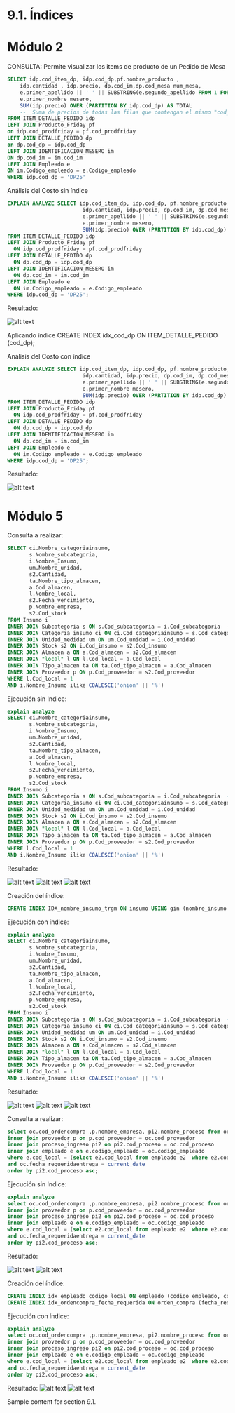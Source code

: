 # 9.1. Índices

# Módulo 2

CONSULTA: Permite visualizar los items de producto de un Pedido de Mesa
```sql
SELECT idp.cod_item_dp, idp.cod_dp,pf.nombre_producto , 
	idp.cantidad , idp.precio, dp.cod_im,dp.cod_mesa num_mesa,
	e.primer_apellido || ' ' || SUBSTRING(e.segundo_apellido FROM 1 FOR 1) || '. ' || 
	e.primer_nombre mesero, 
	SUM(idp.precio) OVER (PARTITION BY idp.cod_dp) AS TOTAL
	--  Suma de precios de todas las filas que contengan el mismo "cod_dp"
FROM ITEM_DETALLE_PEDIDO idp
LEFT JOIN Producto_Friday pf
on idp.cod_prodfriday = pf.cod_prodfriday
LEFT JOIN DETALLE_PEDIDO dp
on dp.cod_dp = idp.cod_dp
LEFT JOIN IDENTIFICACION_MESERO im 
ON dp.cod_im = im.cod_im
LEFT JOIN Empleado e 
ON im.Codigo_empleado = e.Codigo_empleado
WHERE idp.cod_dp = 'DP25'
```


Análisis del Costo sin índice
```sql
EXPLAIN ANALYZE SELECT idp.cod_item_dp, idp.cod_dp, pf.nombre_producto, 
                        idp.cantidad, idp.precio, dp.cod_im, dp.cod_mesa num_mesa,
                        e.primer_apellido || ' ' || SUBSTRING(e.segundo_apellido FROM 1 FOR 1) || '. ' || 
                        e.primer_nombre mesero, 
                        SUM(idp.precio) OVER (PARTITION BY idp.cod_dp) AS TOTAL
FROM ITEM_DETALLE_PEDIDO idp
LEFT JOIN Producto_Friday pf
  ON idp.cod_prodfriday = pf.cod_prodfriday
LEFT JOIN DETALLE_PEDIDO dp
  ON dp.cod_dp = idp.cod_dp
LEFT JOIN IDENTIFICACION_MESERO im 
  ON dp.cod_im = im.cod_im
LEFT JOIN Empleado e 
  ON im.Codigo_empleado = e.Codigo_empleado
WHERE idp.cod_dp = 'DP25';
```

Resultado:

![alt text](Capturas/Modulo2/Costo_1.JPG)

Aplicando índice
CREATE INDEX idx_cod_dp ON ITEM_DETALLE_PEDIDO (cod_dp);

Análisis del Costo con índice
```sql
EXPLAIN ANALYZE SELECT idp.cod_item_dp, idp.cod_dp, pf.nombre_producto, 
                        idp.cantidad, idp.precio, dp.cod_im, dp.cod_mesa num_mesa,
                        e.primer_apellido || ' ' || SUBSTRING(e.segundo_apellido FROM 1 FOR 1) || '. ' || 
                        e.primer_nombre mesero, 
                        SUM(idp.precio) OVER (PARTITION BY idp.cod_dp) AS TOTAL
FROM ITEM_DETALLE_PEDIDO idp
LEFT JOIN Producto_Friday pf
  ON idp.cod_prodfriday = pf.cod_prodfriday
LEFT JOIN DETALLE_PEDIDO dp
  ON dp.cod_dp = idp.cod_dp
LEFT JOIN IDENTIFICACION_MESERO im 
  ON dp.cod_im = im.cod_im
LEFT JOIN Empleado e 
  ON im.Codigo_empleado = e.Codigo_empleado
WHERE idp.cod_dp = 'DP25';
```
Resultado:

![alt text](Capturas/Modulo2/Costo_2.JPG)



# Módulo 5
Consulta a realizar:


```sql
SELECT ci.Nombre_categoriainsumo, 
       s.Nombre_subcategoria, 
       i.Nombre_Insumo, 
       um.Nombre_unidad, 
       s2.Cantidad, 
       ta.Nombre_tipo_almacen, 
       a.Cod_almacen, 
       l.Nombre_local, 
       s2.Fecha_vencimiento, 
       p.Nombre_empresa, 
       s2.Cod_stock
FROM Insumo i 
INNER JOIN Subcategoria s ON s.Cod_subcategoria = i.Cod_subcategoria  -- Subcategoria debe ser primero
INNER JOIN Categoria_insumo ci ON ci.Cod_categoriainsumo = s.Cod_categoria  -- Relacionar Subcategoria con Categoria
INNER JOIN Unidad_medidad um ON um.Cod_unidad = i.Cod_unidad 
INNER JOIN Stock s2 ON i.Cod_insumo = s2.Cod_insumo
INNER JOIN Almacen a ON a.Cod_almacen = s2.Cod_almacen
INNER JOIN "local" l ON l.Cod_local = a.Cod_local
INNER JOIN Tipo_almacen ta ON ta.Cod_tipo_almacen = a.Cod_almacen
INNER JOIN Proveedor p ON p.Cod_proveedor = s2.Cod_proveedor
WHERE l.Cod_local = 1
AND i.Nombre_Insumo ilike COALESCE('onion' || '%')
```

Ejecución sin Indice:
```sql
explain analyze
SELECT ci.Nombre_categoriainsumo, 
       s.Nombre_subcategoria, 
       i.Nombre_Insumo, 
       um.Nombre_unidad, 
       s2.Cantidad, 
       ta.Nombre_tipo_almacen, 
       a.Cod_almacen, 
       l.Nombre_local, 
       s2.Fecha_vencimiento, 
       p.Nombre_empresa, 
       s2.Cod_stock
FROM Insumo i 
INNER JOIN Subcategoria s ON s.Cod_subcategoria = i.Cod_subcategoria  -- Subcategoria debe ser primero
INNER JOIN Categoria_insumo ci ON ci.Cod_categoriainsumo = s.Cod_categoria  -- Relacionar Subcategoria con Categoria
INNER JOIN Unidad_medidad um ON um.Cod_unidad = i.Cod_unidad 
INNER JOIN Stock s2 ON i.Cod_insumo = s2.Cod_insumo
INNER JOIN Almacen a ON a.Cod_almacen = s2.Cod_almacen
INNER JOIN "local" l ON l.Cod_local = a.Cod_local
INNER JOIN Tipo_almacen ta ON ta.Cod_tipo_almacen = a.Cod_almacen
INNER JOIN Proveedor p ON p.Cod_proveedor = s2.Cod_proveedor
WHERE l.Cod_local = 1
AND i.Nombre_Insumo ilike COALESCE('onion' || '%')
```

Resultado:

![alt text](Capturas/Modulo5/SinIndice1.png)
![alt text](Capturas/Modulo5/SinIndice2.png)
![alt text](Capturas/Modulo5/SinIndice3.png)

Creación del índice:

```sql
CREATE INDEX IDX_nombre_insumo_trgm ON insumo USING gin (nombre_insumo gin_trgm_ops);
```

Ejecución con índice:

```sql
explain analyze
SELECT ci.Nombre_categoriainsumo, 
       s.Nombre_subcategoria, 
       i.Nombre_Insumo, 
       um.Nombre_unidad, 
       s2.Cantidad, 
       ta.Nombre_tipo_almacen, 
       a.Cod_almacen, 
       l.Nombre_local, 
       s2.Fecha_vencimiento, 
       p.Nombre_empresa, 
       s2.Cod_stock
FROM Insumo i 
INNER JOIN Subcategoria s ON s.Cod_subcategoria = i.Cod_subcategoria  -- Subcategoria debe ser primero
INNER JOIN Categoria_insumo ci ON ci.Cod_categoriainsumo = s.Cod_categoria  -- Relacionar Subcategoria con Categoria
INNER JOIN Unidad_medidad um ON um.Cod_unidad = i.Cod_unidad 
INNER JOIN Stock s2 ON i.Cod_insumo = s2.Cod_insumo
INNER JOIN Almacen a ON a.Cod_almacen = s2.Cod_almacen
INNER JOIN "local" l ON l.Cod_local = a.Cod_local
INNER JOIN Tipo_almacen ta ON ta.Cod_tipo_almacen = a.Cod_almacen
INNER JOIN Proveedor p ON p.Cod_proveedor = s2.Cod_proveedor
WHERE l.Cod_local = 1
AND i.Nombre_Insumo ilike COALESCE('onion' || '%')
```

Resultado:

![alt text](Capturas/Modulo5/ConIndice1.png)
![alt text](Capturas/Modulo5/ConIndice2.png)
![alt text](Capturas/Modulo5/ConIndice3.png)



Consulta a realizar:


```sql
select oc.cod_ordencompra ,p.nombre_empresa, pi2.nombre_proceso from orden_compra oc 
inner join proveedor p on p.cod_proveedor = oc.cod_proveedor 
inner join proceso_ingreso pi2 on pi2.cod_proceso = oc.cod_proceso 
inner join empleado e on e.codigo_empleado = oc.codigo_empleado 
where e.cod_local = (select e2.cod_local from empleado e2  where e2.codigo_empleado=33)
and oc.fecha_requeridaentrega = current_date
order by pi2.cod_proceso asc;
```

Ejecución sin Indice:
```sql
explain analyze
select oc.cod_ordencompra ,p.nombre_empresa, pi2.nombre_proceso from orden_compra oc 
inner join proveedor p on p.cod_proveedor = oc.cod_proveedor 
inner join proceso_ingreso pi2 on pi2.cod_proceso = oc.cod_proceso 
inner join empleado e on e.codigo_empleado = oc.codigo_empleado 
where e.cod_local = (select e2.cod_local from empleado e2  where e2.codigo_empleado=33)
and oc.fecha_requeridaentrega = current_date
order by pi2.cod_proceso asc;
```

Resultado:

![alt text](Capturas/Modulo5/1SinIndice1.png)
![alt text](Capturas/Modulo5/1SinIndice2.png)

Creación del índice:

```sql
CREATE INDEX idx_empleado_codigo_local ON empleado (codigo_empleado, cod_local);
CREATE INDEX idx_ordencompra_fecha_requerida ON orden_compra (fecha_requeridaentrega);
```

Ejecución con índice:

```sql
explain analyze
select oc.cod_ordencompra ,p.nombre_empresa, pi2.nombre_proceso from orden_compra oc 
inner join proveedor p on p.cod_proveedor = oc.cod_proveedor 
inner join proceso_ingreso pi2 on pi2.cod_proceso = oc.cod_proceso 
inner join empleado e on e.codigo_empleado = oc.codigo_empleado 
where e.cod_local = (select e2.cod_local from empleado e2  where e2.codigo_empleado=33)
and oc.fecha_requeridaentrega = current_date
order by pi2.cod_proceso asc;
```

Resultado:
![alt text](Capturas/Modulo5/1ConIndice1.png)
![alt text](Capturas/Modulo5/1ConIndice2.png)

Sample content for section 9.1.
